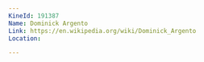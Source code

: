```yaml
---
KineId: 191387
Name: Dominick Argento
Link: https://en.wikipedia.org/wiki/Dominick_Argento
Location: 

---
```

